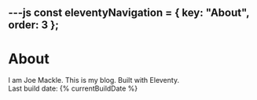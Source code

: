 ---js
const eleventyNavigation = {
	key: "About",
	order: 3
};
---
# About

I am Joe Mackle. This is my blog. Built with Eleventy.
<br>
Last build date:
{% currentBuildDate %}

